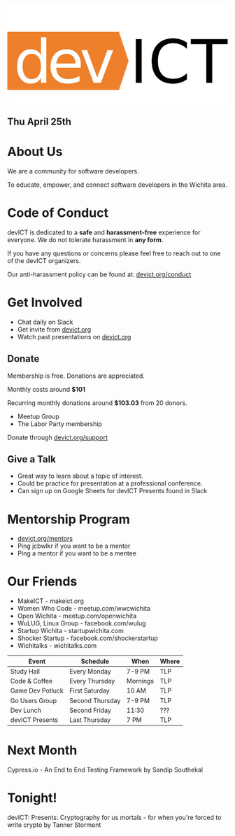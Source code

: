 ![devICT](https://raw.githubusercontent.com/devict/Graphics/master/devict-logo.png)

## Thu April 25th



# About Us
We are a community for software developers.

To educate, empower, and connect software developers in the Wichita area.



# Code of Conduct
devICT is dedicated to a **safe** and **harassment-free** experience for
everyone. We do not tolerate harassment in **any form**.

If you have any questions or concerns please feel free to reach out to one
of the devICT organizers.

Our anti-harassment policy can be found at:
[devict.org/conduct](https://devict.org/conduct)



# Get Involved
* Chat daily on Slack
 * Get invite from [devict.org](http://devict.org)
* Watch past presentations on [devict.org](http://devict.org)



## Donate
Membership is free. Donations are appreciated.

Monthly costs around **$101**

Recurring monthly donations around **$103.03** from 20 donors.

* Meetup Group
* The Labor Party membership

Donate through [devict.org/support](http://devict.org/support)



## Give a Talk
* Great way to learn about a topic of interest.
* Could be practice for presentation at a professional conference.
* Can sign up on Google Sheets for devICT Presents found in Slack



# Mentorship Program

* [devict.org/mentors](http://devict.org/mentors)
* Ping jcbwlkr if you want to be a mentor
* Ping a mentor if you want to be a mentee



# Our Friends

* MakeICT - makeict.org
* Women Who Code - meetup.com/wwcwichita
* Open Wichita - meetup.com/openwichita
* WuLUG, Linux Group - facebook.com/wulug
* Startup Wichita - startupwichita.com
* Shocker Startup - facebook.com/shockerstartup
* Wichitalks - wichitalks.com



| Event            | Schedule               | When     | Where      |
| ---------------- | ---------------------- | -------- | ---------- |
| Study Hall       | Every Monday           | 7-9 PM   | TLP        |
| Code & Coffee    | Every Thursday         | Mornings | TLP        |
| Game Dev Potluck | First Saturday         | 10 AM    | TLP        |
| Go Users Group   | Second Thursday        | 7-9 PM   | TLP        |
| Dev Lunch        | Second Friday          | 11:30    | ???        |
| devICT Presents  | Last Thursday          | 7 PM     | TLP        |



# Next Month

Cypress.io - An End to End Testing Framework by Sandip Southekal



# Tonight!

devICT: Presents: Cryptography for us mortals - for when you're forced to write crypto by Tanner Storment

